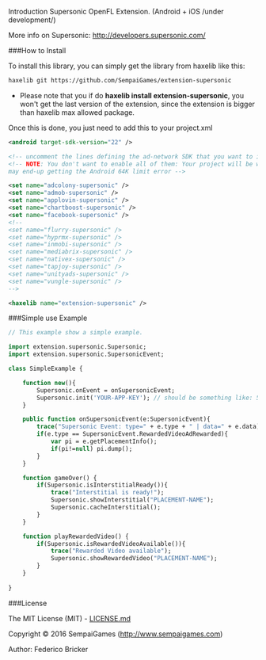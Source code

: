 Introduction
Supersonic OpenFL Extension. (Android + iOS /under development/)

More info on Supersonic: http://developers.supersonic.com/



###How to Install

To install this library, you can simply get the library from haxelib like this:
```bash
haxelib git https://github.com/SempaiGames/extension-supersonic
```
* Please note that you if do **haxelib install extension-supersonic**, you won't get the last version of the extension, since the extension is bigger than haxelib max allowed package.

Once this is done, you just need to add this to your project.xml
```xml
<android target-sdk-version="22" />

<!-- uncomment the lines defining the ad-network SDK that you want to include on your project-->
<!-- NOTE: You don't want to enable all of them: Your project will be weight too much and you
may end-up getting the Android 64K limit error -->

<set name="adcolony-supersonic" />
<set name="admob-supersonic" />
<set name="applovin-supersonic" />
<set name="chartboost-supersonic" />
<set name="facebook-supersonic" />
<!--
<set name="flurry-supersonic" />
<set name="hyprmx-supersonic" />
<set name="inmobi-supersonic" />
<set name="mediabrix-supersonic" />
<set name="nativex-supersonic" />
<set name="tapjoy-supersonic" />
<set name="unityads-supersonic" />
<set name="vungle-supersonic" />
-->

<haxelib name="extension-supersonic" />
```

###Simple use Example

```haxe
// This example show a simple example.

import extension.supersonic.Supersonic;
import extension.supersonic.SupersonicEvent;

class SimpleExample {

	function new(){
		Supersonic.onEvent = onSupersonicEvent;
		Supersonic.init('YOUR-APP-KEY'); // should be something like: 5c33ac32
	}

	public function onSupersonicEvent(e:SupersonicEvent){
		trace("Supersonic Event: type=" + e.type + " | data=" + e.data);
		if(e.type == SupersonicEvent.RewardedVideoAdRewarded){
			var pi = e.getPlacementInfo();
			if(pi!=null) pi.dump();
		}
	}

	function gameOver() {
		if(Supersonic.isInterstitialReady()){
			trace("Interstitial is ready!");
			Supersonic.showInterstitial("PLACEMENT-NAME");
			Supersonic.cacheInterstitial();
		}
	}

	function playRewardedVideo() {
		if(Supersonic.isRewardedVideoAvailable()){
			trace("Rewarded Video available");
			Supersonic.showRewardedVideo("PLACEMENT-NAME");
		}
	}
	
}

```

###License

The MIT License (MIT) - [LICENSE.md](LICENSE.md)

Copyright &copy; 2016 SempaiGames (http://www.sempaigames.com)

Author: Federico Bricker
